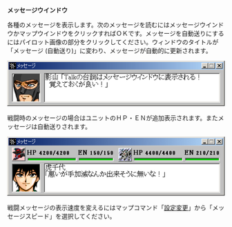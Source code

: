 **メッセージウインドウ**

各種のメッセージを表示します。次のメッセージを読むにはメッセージウインドウかマップウインドウをクリックすればＯＫです。メッセージを自動送りにするにはパイロット画像の部分をクリックしてください。ウィンドウのタイトルが「メッセージ (自動送り)」に変わり、メッセージが自動的に更新されます。

![](../images/bm9.gif)

戦闘時のメッセージの場合はユニットのＨＰ・ＥＮが追加表示されます。またメッセージは自動送りされます。

![](../images/bm10.gif)

戦闘メッセージの表示速度を変えるにはマップコマンド「[設定変更](設定変更)」から「メッセージスピード」を選択してください。
